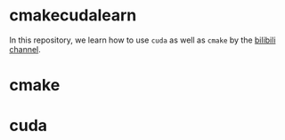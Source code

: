 # cmakecudalearn

In this repository, we learn how to use `cuda` as well as `cmake` by the [bilibili channel](https://space.bilibili.com/218427631). 

# cmake


# cuda
